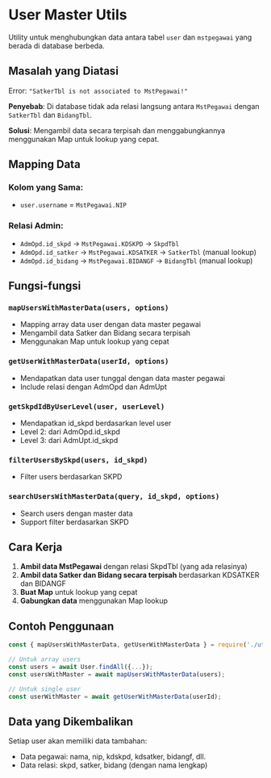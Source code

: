# User Master Utils

Utility untuk menghubungkan data antara tabel `user` dan `mstpegawai` yang berada di database berbeda.

## Masalah yang Diatasi

Error: `"SatkerTbl is not associated to MstPegawai!"`

**Penyebab**: Di database tidak ada relasi langsung antara `MstPegawai` dengan `SatkerTbl` dan `BidangTbl`.

**Solusi**: Mengambil data secara terpisah dan menggabungkannya menggunakan Map untuk lookup yang cepat.

## Mapping Data

### Kolom yang Sama:
- `user.username` = `MstPegawai.NIP`

### Relasi Admin:
- `AdmOpd.id_skpd` → `MstPegawai.KDSKPD` → `SkpdTbl`
- `AdmOpd.id_satker` → `MstPegawai.KDSATKER` → `SatkerTbl` (manual lookup)
- `AdmOpd.id_bidang` → `MstPegawai.BIDANGF` → `BidangTbl` (manual lookup)

## Fungsi-fungsi

### `mapUsersWithMasterData(users, options)`
- Mapping array data user dengan data master pegawai
- Mengambil data Satker dan Bidang secara terpisah
- Menggunakan Map untuk lookup yang cepat

### `getUserWithMasterData(userId, options)`
- Mendapatkan data user tunggal dengan data master pegawai
- Include relasi dengan AdmOpd dan AdmUpt

### `getSkpdIdByUserLevel(user, userLevel)`
- Mendapatkan id_skpd berdasarkan level user
- Level 2: dari AdmOpd.id_skpd
- Level 3: dari AdmUpt.id_skpd

### `filterUsersBySkpd(users, id_skpd)`
- Filter users berdasarkan SKPD

### `searchUsersWithMasterData(query, id_skpd, options)`
- Search users dengan master data
- Support filter berdasarkan SKPD

## Cara Kerja

1. **Ambil data MstPegawai** dengan relasi SkpdTbl (yang ada relasinya)
2. **Ambil data Satker dan Bidang secara terpisah** berdasarkan KDSATKER dan BIDANGF
3. **Buat Map** untuk lookup yang cepat
4. **Gabungkan data** menggunakan Map lookup

## Contoh Penggunaan

```javascript
const { mapUsersWithMasterData, getUserWithMasterData } = require('./utils/userMasterUtils');

// Untuk array users
const users = await User.findAll({...});
const usersWithMaster = await mapUsersWithMasterData(users);

// Untuk single user
const userWithMaster = await getUserWithMasterData(userId);
```

## Data yang Dikembalikan

Setiap user akan memiliki data tambahan:
- Data pegawai: nama, nip, kdskpd, kdsatker, bidangf, dll.
- Data relasi: skpd, satker, bidang (dengan nama lengkap)
